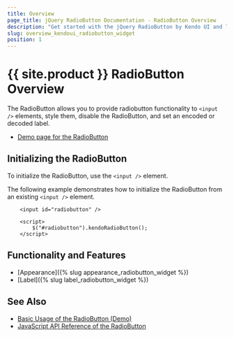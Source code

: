 ```yaml
---
title: Overview
page_title: jQuery RadioButton Documentation - RadioButton Overview
description: "Get started with the jQuery RadioButton by Kendo UI and learn how to create, initialize, and enable the widget."
slug: overview_kendoui_radiobutton_widget
position: 1
---
```


# {{ site.product }} RadioButton Overview

The RadioButton allows you to provide radiobutton functionality to `<input />` elements, style them, disable the RadioButton, and set an encoded or decoded label.

* [Demo page for the RadioButton](https://demos.telerik.com/kendo-ui/radiobutton/index)


## Initializing the RadioButton

To initialize the RadioButton, use the `<input />` element.

The following example demonstrates how to initialize the RadioButton from an existing `<input />` element.

```dojo
    <input id="radiobutton" />

    <script>
        $("#radiobutton").kendoRadioButton();
    </script>
```

## Functionality and Features

* [Appearance]({% slug appearance_radiobutton_widget %})
* [Label]({% slug label_radiobutton_widget %})


## See Also

* [Basic Usage of the RadioButton (Demo)](https://demos.telerik.com/kendo-ui/radiobutton/index)
* [JavaScript API Reference of the RadioButton](/api/javascript/ui/radiobutton)
